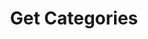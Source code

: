 ---
title: Get Categories
excerpt: Display category list.
api:
  file: market.json
  operationId: Category.List
hidden: false
---